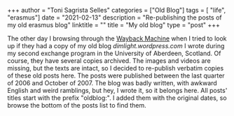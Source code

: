 +++
author = "Toni Sagrista Selles"
categories = ["Old Blog"]
tags = [ "life", "erasmus"]
date = "2021-02-13"
description = "Re-publishing the posts of my old erasmus blog"
linktitle = ""
title = "My old blog"
type = "post"
+++

The other day I browsing through the [Wayback Machine](http://web.archive.org) when I tried to look up if they had a copy of my old blog *dimlight.wordpress.com* I wrote during my second exchange program in the University of Aberdeen, Scotland. Of course, they have several copies archived. The images and videos are missing, but the texts are intact, so I decided to re-publish verbatim copies of these old posts here. The posts were published between the last quarter of 2006 and October of 2007. The blog was badly written, with awkward English and weird ramblings, but hey, I wrote it, so it belongs here. All posts' titles start with the prefix "oldblog:". I added them with the original dates, so browse the bottom of the posts list to find them.


